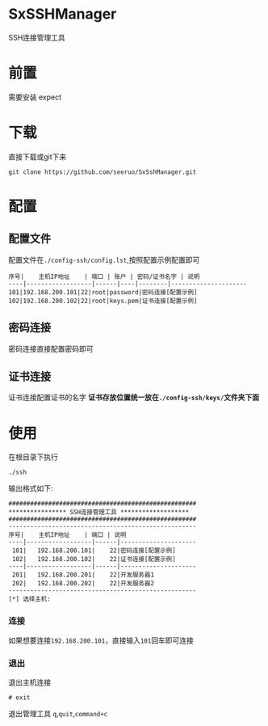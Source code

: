 # SxSSHManager
SSH连接管理工具


# 前置
需要安装 expect 

# 下载
直接下载或git下来
```
git clone https://github.com/seeruo/SxSshManager.git
```

# 配置
## 配置文件
配置文件在`./config-ssh/config.lst`,按照配置示例配置即可
```
序号|    主机IP地址    | 端口 | 账户 | 密码/证书名字 | 说明
----|------------------|------|----|--------|---------------------
101|192.168.200.101|22|root|password|密码连接[配置示例]
102|192.168.200.102|22|root|keys.pem|证书连接[配置示例]
```
## 密码连接
密码连接直接配置密码即可

## 证书连接
证书连接配置证书的名字
**证书存放位置统一放在`./config-ssh/keys/`文件夹下面**


# 使用
在根目录下执行
```
./ssh
```

输出格式如下:
```
####################################################
**************** SSH连接管理工具 *******************
####################################################
----------------------------------------------------
序号|    主机IP地址    | 端口 | 说明
----|------------------|------|---------------------
 101|   192.168.200.101|    22|密码连接[配置示例]
 102|   192.168.200.102|    22|证书连接[配置示例]
----|------------------|------|---------------------
 201|   192.168.200.201|    22|开发服务器1
 202|   192.168.200.202|    22|开发服务器2
----------------------------------------------------
[*] 选择主机: 
```
### 连接
如果想要连接`192.168.200.101`，直接输入`101`回车即可连接

### 退出
退出主机连接
```
# exit
```
退出管理工具
`q`,`quit`,`command+c`

